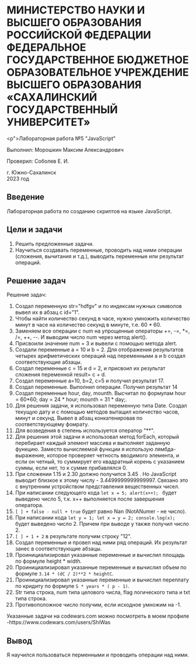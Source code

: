 

<h1> МИНИСТЕРСТВО НАУКИ И ВЫСШЕГО ОБРАЗОВАНИЯ РОССИЙСКОЙ ФЕДЕРАЦИИ ФЕДЕРАЛЬНОЕ ГОСУДАРСТВЕННОЕ БЮДЖЕТНОЕ ОБРАЗОВАТЕЛЬНОЕ УЧРЕЖДЕНИЕ ВЫСШЕГО ОБРАЗОВАНИЯ «САХАЛИНСКИЙ ГОСУДАРСТВЕННЫЙ УНИВЕРСИТЕТ»</h1>

<p">Лабораторная работа №5 "JavaScript" </p>

<p>Выполнил: Морошкин Максим Александрович</p>
<p>Проверил: Соболев Е. И.</p>

<p>г. Южно-Сахалинск <br> 2023 год</p>

<h2>Введение</h2>
<p>Лабораторная работа по созданию скриптов на языке JavaScript.</p>

<h2>Цели и задачи</h2>
<ol>
    <li>
        Решить предложенные задачи.
    </li>
    <li> 
        Научиться создавать переменные, проводить над ними операции (сложения, вычитания и т.д.), выводить переменные или результат операций.
    </li>
</ol>

<h2>Решение задач</h2>
<p>Решение задач:</p>
<ol>
    <li>
        Создал переменную str="hdfgv" и по индексам нужных символов вывел их в абзац с id="1". 
    </li>
    <li>
        Чтобы найти количество секунд в часе, нужно умножить количество минут в часе на количество секунд в минуте, т.е. 60 * 60.
    </li>
    <li>
        Заменяем все операции с num на упрощенные операторы +=, -=, *=, /=, ++, --. И выводим число num через метод alert().
    </li>
    <li>
        Присвоили значение num = 3 и вывели с помощью метода alert.
    </li>
    <li>
        Создали переменные a = 10 и b = 2. Для отображения результатов четырех арифметических операций над переменными a и b создал соответствующие абзацы. 
    </li>
    <li>
        Создал переменные c = 15 и d = 2, и присвоил их результат сложения переменной result= c + d.
    </li>
    <li>
        Создал переменные a=10, b=2, c=5 и получил результат 17.
    </li>
    <li>
        Создал переменные. Выполнил операции. Получил результат 14
    </li>
    <li>
        Создал переменные hour, day, mounth. Высчитал по формулам hour = 60*60; day = 24 * hour; mounth = 31 * day;.
    </li>
    <li>
        Для решения задачи, я использовал переменную типа Date. Создал текущую дату и с помощью методов вытащил количество часов, минут и секунд. Вывел в абзац конкатенировав по соответствующему фомрату.
    </li>
    <li>
        Для возведения в степень используется оператор "**".
    </li>
    <li>
        Для решения этой задачи я использовал метод forEach, который перебирает каждый элемент массива и выполняет заданную функцию. Заместо вычисляемой функции я использую лямбда-выражение, которое проверяет четность вводимого элемента, и если он четный, то суммирует его квадратный корень с указанием суммы, если нет, то к сумме прибавлялся 0.
    </li>
    <li>
        При сложении 1.15 и 2.30 должно получится 3.45 . Но JavaScript выводит близкое к этому числу - 3.4499999999999997. Связано это с внутренним устройством представления вещественных чисел.
    </li>
    <li>
        При написании следующего кода <code>let x = 5; alert(x++); </code> будет выведено число 5, т.к. x++ выполняется после завершения оператора.
    </li>
    <li>
        <code>[ ] + false - null + true</code> будет равно Nan (NotANumer - не число).
    </li>
    <li>
       При написании кода <code>let y = 1; let x = y = 2; console.log(x);</code> будет выведено число 2. Причем при выводе y также получил число 2.
    </li>
    <li>
        <code>[ ] + 1 + 2</code> в результате получим строку "12".
    </li>
    <li>
        Создал переменные и провел над ними ряд операций. Их результат занес в соответствующие абзацы.
    </li>
    <li>
        Проинициализировал указанные переменные и вычислил площадь по формуле height * width.
    </li>
    <li>
        Проинициализировал указанные переменные и вычислил объем по формуле <code>3.14 * (dC / 2)**2 * heightC</code>.
    </li>
    <li>
        Проинициализировал указанные переменные и вычислил переплату по кридиту по формуле <code>S * years * ( p - 1)</code>.
    </li>
    <li>
        Str типа строка, num типа целового числа, flag логического типа и txt типа строка.
    </li>
    <li>
        Противоположное число получим, если исходное умножим на -1.
    </li>
</ol>
Указанные задачи на codewars.com можно посмотреть в моем профиле -https://www.codewars.com/users/ShiWas

<h2>Вывод</h2>
Я научился пользоваться перменными и проводить операции над ними.
